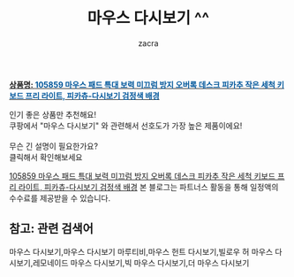 ﻿---
layout: post
title:  "마우스 다시보기 ^^"
author: zacra
categories: [ 아이템 ]
tags: [마우스 다시보기,마우스 다시보기 마루티비,마우스 헌트 다시보기,빌로우 허 마우스 다시보기,레모네이드 마우스 다시보기,빅 마우스 다시보기,더 마우스 다시보기]
image: https://static.coupangcdn.com/image/vendor_inventory/2b4e/475b7916079d2c9694df2ef98b86e5ac8f9ef1e9c97c3d133344b6c90fc3.jpg 
description: "쿠팡에서 마우스 다시보기 관련 키워드로 가장 고객 선호도가 높은 제품이랍니다."
rating: 4.5
---

<a href="https://link.coupang.com/re/AFFSDP?lptag=AF8407795&pageKey=5096096689&itemId=6936816956&vendorItemId=74229326753&traceid=V0-153-a625573f8fb19c0e"><b>상품명: <font color='#01579B'>105859 마우스 패드 특대 보력 미끄럼 방지 오버록 데스크 피카추 작은 세척 키보드 프리 라이트, 피카츄-다시보기 검정색 배경</font></b></a>

인기 좋은 상품만 추천해요!<br/>
쿠팡에서 "마우스 다시보기" 와 관련해서 선호도가 가장 높은 제품이에요!<br/><br/>
무슨 긴 설명이 필요한가요?  
클릭해서 확인해보세요


<a href="https://link.coupang.com/re/AFFSDP?lptag=AF8407795&pageKey=5096096689&itemId=6936816956&vendorItemId=74229326753&traceid=V0-153-a625573f8fb19c0e">105859 마우스 패드 특대 보력 미끄럼 방지 오버록 데스크 피카추 작은 세척 키보드 프리 라이트, 피카츄-다시보기 검정색 배경</a>
본 블로그는 파트너스 활동을 통해 일정액의 수수료를 제공받을 수 있습니다.

## 참고: 관련 검색어    
마우스 다시보기,마우스 다시보기 마루티비,마우스 헌트 다시보기,빌로우 허 마우스 다시보기,레모네이드 마우스 다시보기,빅 마우스 다시보기,더 마우스 다시보기